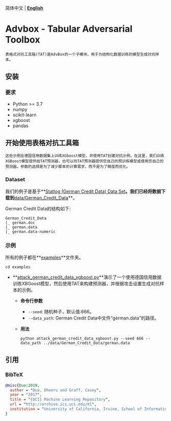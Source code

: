简体中文 | **[English](/AdvBox/tabular_adversarial_toolbox/README.md)**

# Advbox - Tabular Adversarial Toolbox
    表格式对抗工具箱(TAT)是AdvBox的一个子模块，用于为结构化数据训练的模型生成对抗样本。

## 安装
### 要求
- Python >= 3.7
- numpy
- scikit-learn
- xgboost
- pandas

## 开始使用表格对抗工具箱

    这些示例在德国信用数据集上训练XGboost模型，并使用TAT创建对抗示例。在这里，我们训练XGBoost模型提供给TAT预测器，也可以向TAT预测器提供您自己的预训练模型或使用您自己的预测器。参数的选择是为了减少脚本的计算需求，而不是为了精度而优化。

### Dataset
我们的例子是基于**[Statlog (German Credit Data) Data Set](https://archive.ics.uci.edu/ml/datasets/statlog+(german+credit+data))**。我们已经将数据下载到**[data/German_Credit_Data](/AdvBox/tabular_adversarial_toolbox/data/German_Credit_Data)**。

German Credit Data的结构如下:

```
German_Credit_Data
|_ german.doc
|_ german.data
|_ german.data-numeric
```

### 示例
所有的例子都在**[examples](/AdvBox/tabular_adversarial_toolbox/examples)**文件夹。

```
cd examples
```

- **[attack_german_credit_data_xgboost.py](/AdvBox/tabular_adversarial_toolbox/examples/attack_german_credit_data_xgboost.py)**演示了一个使用德国信用数据训练XBGoost模型，然后使用TAT来构建预测器，并根据攻击设置生成对抗样本的示例。
  - **命令行参数**
    - `--seed`: 随机种子，默认值:666。
    - `--data_path`: German Credit Data中文件“german.data”的路径。
  - **用法**

    ```
    python attack_german_credit_data_xgboost.py --seed 666 --data_path ../data/German_Credit_Data/german.data
    ```

## 引用

### BibTeX

```bibtex
@misc{Dua:2019,
  author = "Dua, Dheeru and Graff, Casey",
  year = "2017",
  title = "{UCI} Machine Learning Repository",
  url = "http://archive.ics.uci.edu/ml",
  institution = "University of California, Irvine, School of Information and Computer Sciences"
}
```


